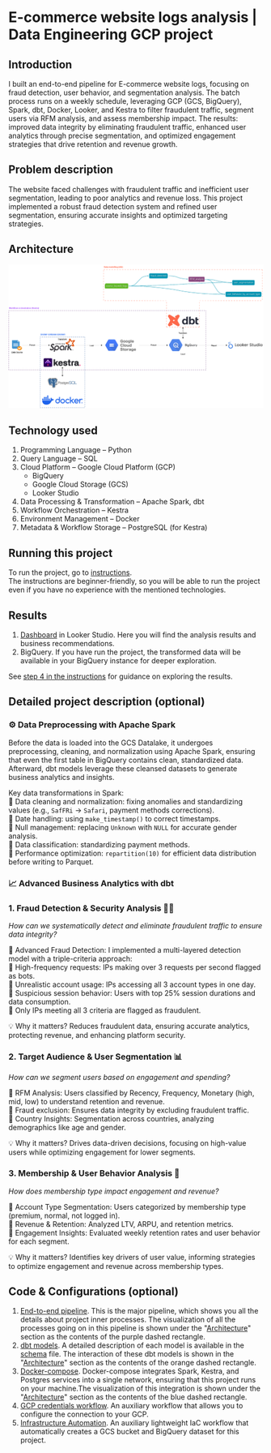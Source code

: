 # E-commerce website logs analysis | Data Engineering GCP project

## Introduction
I built an end-to-end pipeline for E-commerce website logs, focusing on fraud detection, user behavior, and segmentation analysis. The batch process runs on a weekly schedule, leveraging GCP (GCS, BigQuery), Spark, dbt, Docker, Looker, and Kestra to filter fraudulent traffic, segment users via RFM analysis, and assess membership impact. The results: improved data integrity by eliminating fraudulent traffic, enhanced user analytics through precise segmentation, and optimized engagement strategies that drive retention and revenue growth.

## Problem description
The website faced challenges with fraudulent traffic and inefficient user segmentation, leading to poor analytics and revenue loss. This project implemented a robust fraud detection system and refined user segmentation, ensuring accurate insights and optimized targeting strategies.

## Architecture
![data architecture](project_insides/Data_architecture.png)

## Technology used
1. Programming Language – Python
2. Query Language – SQL
3. Cloud Platform – Google Cloud Platform (GCP)
   - BigQuery
   - Google Cloud Storage (GCS)
   - Looker Studio
4. Data Processing & Transformation – Apache Spark, dbt
5. Workflow Orchestration – Kestra
6. Environment Management – Docker
7. Metadata & Workflow Storage – PostgreSQL (for Kestra)

## Running this project
To run the project, go to [instructions](INSTRUCTIONS.md). \
The instructions are beginner-friendly, so you will be able to run the project even if you have no experience with the mentioned technologies.


## Results
1. [Dashboard](https://lookerstudio.google.com/s/quHfV4HKzzA) in Looker Studio. Here you will find the analysis results and business recommendations.
2. BigQuery. If you have run the project, the transformed data will be available in your BigQuery instance for deeper exploration.

See [step 4 in the instructions](https://github.com/Hexagon9099/website_logs/blob/main/INSTRUCTIONS.md#step-4-exploring-the-project-results) for guidance on exploring the results.

## Detailed project description (optional)
### ⚙️ Data Preprocessing with Apache Spark
Before the data is loaded into the GCS Datalake, it undergoes preprocessing, cleaning, and normalization using Apache Spark, ensuring that even the first table in BigQuery contains clean, standardized data. Afterward, dbt models leverage these cleansed datasets to generate business analytics and insights.

Key data transformations in Spark: \
🔹 Data cleaning and normalization: fixing anomalies and standardizing values (e.g., `SafFRi` → `Safari`, payment methods corrections). \
🔹 Date handling: using `make_timestamp()` to correct timestamps. \
🔹 Null management: replacing `Unknown` with `NULL` for accurate gender analysis. \
🔹 Data classification: standardizing payment methods. \
🔹 Performance optimization: `repartition(10)` for efficient data distribution before writing to Parquet. 

### 📈 Advanced Business Analytics with dbt
### 1. Fraud Detection & Security Analysis 🕵️‍♂️
_How can we systematically detect and eliminate fraudulent traffic to ensure data integrity?_

🚨 Advanced Fraud Detection: I implemented a multi-layered detection model with a triple-criteria approach: \
🔹 High-frequency requests: IPs making over 3 requests per second flagged as bots. \
🔹 Unrealistic account usage: IPs accessing all 3 account types in one day. \
🔹 Suspicious session behavior: Users with top 25% session durations and data consumption. \
🚨 Only IPs meeting all 3 criteria are flagged as fraudulent.

💡 Why it matters? Reduces fraudulent data, ensuring accurate analytics, protecting revenue, and enhancing platform security.

### 2. Target Audience & User Segmentation 📊
_How can we segment users based on engagement and spending?_

🔹 RFM Analysis: Users classified by Recency, Frequency, Monetary (high, mid, low) to understand retention and revenue. \
🔹 Fraud exclusion: Ensures data integrity by excluding fraudulent traffic. \
🔹 Country Insights: Segmentation across countries, analyzing demographics like age and gender.

💡 Why it matters? Drives data-driven decisions, focusing on high-value users while optimizing engagement for lower segments.

### 3. Membership & User Behavior Analysis 💎
_How does membership type impact engagement and revenue?_

🔹 Account Type Segmentation: Users categorized by membership type (premium, normal, not logged in). \
🔹 Revenue & Retention: Analyzed LTV, ARPU, and retention metrics. \
🔹 Engagement Insights: Evaluated weekly retention rates and user behavior for each segment.

💡 Why it matters? Identifies key drivers of user value, informing strategies to optimize engagement and revenue across membership types.

## Code & Configurations (optional)
1. [End-to-end pipeline](workflows/3_ETL_end_to_end_pipeline.yml). This is the major pipeline, which shows you all the details about project inner processes. The visualization of all the processes going on in this pipeline is shown under the "[Architecture](#Architecture)" section as the contents of the purple dashed rectangle.
2. [dbt models](project_insides/dbt/web_logs/models). A detailed description of each model is available in the [schema](project_insides/dbt/web_logs/models/schema.yml) file. The interaction of these dbt models is shown in the "[Architecture](#Architecture)" section as the contents of the orange dashed rectangle.
3. [Docker-compose](docker-compose.yml). Docker-compose integrates Spark, Kestra, and Postgres services into a single network, ensuring that this project runs on your machine.The visualization of this integration is shown under the "[Architecture](#Architecture)" section as the contents of the blue dashed rectangle.
4. [GCP credentials workflow](workflows/1_gcp_kv.yml). An auxiliary workflow that allows you to configure the connection to your GCP.
5. [Infrastructure Automation](workflows/2_gcp_setup.yml). An auxiliary lightweight IaC workflow that automatically creates a GCS bucket and BigQuery dataset for this project.







